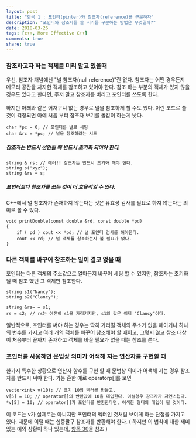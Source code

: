 ```yaml
---
layout: post
title: "항목 1 : 포인터(pinter)와 참조자(reference)를 구분하자"
description: "포인터와 참조자를 쓸 시기를 구분하는 방법은 무엇일까?"
date: 2018-03-26
tags: [c++, More Effective C++]
comments: true
share: true
---
```


### 참조하고자 하는 객체를 미리 알고 있을때
우선, 참조자 개념에선 "널 참조자(null reference)"란 없다. 참조자는 어떤 경우든지 메모리 공간을 차지한 객체를 참조하고 있어야 한다. 참조 하는 부분의 객체가 있지 않을 경우도 있다고 한다면, 주저 말고 참조자를 버리고 포인터를 쓰도록 한다.</br></br>
하지만 아래와 같은 어처구니 없는 경우로 널을 참조하게 할 수도 있다. 이런 코드르 쓸 것이 걱정되면 아예 처음 부터 참조자 보기를 돌같이 하는게 낫다.  
```
char *pc = 0; // 포인터를 널로 세팅 
char &rc = *pc; // 널을 참조하려는 시도
```
##### 참조자는 반드시 선언될 때 반드시 초기화 되어야 한다. 
```
string & rs; // 에러!! 참조자는 반드시 초기화 해야 한다.
string s("xyz"); 
string &rs = s;
```
##### 포인터보다 참조자를 쓰는 것이 더 효율적일 수 있다. 
C++에서 널 참조자가 존재하지 않는다는 것은 유효성 검사를 필요로 하지 않는다는 의미로 볼 수 있다. 
```
void printDouble(const double &rd, const double *pd)
{
    if ( pd ) cout << *pd; // 널 포인터 검사를 해야한다. 
    cout << rd; // 널 객체를 참조하는지 볼 필요가 없다. 
}
```

### 다른 객체를 바꾸어 참조하는 일이 결코 없을 때
포인터는 다른 객체의 주소값으로 얼마든지 바꾸어 세팅 할 수 있지만, 참조자는 초기화될 때 참조 했던 그 객체만 참조한다. 

```
string s1("Nancy");
string s2("Clancy"); 

string &rs= = s1; 
rs = s2; // rs는 여전히 s1을 가리키지만, s1의 값은 이제 "Clancy"이다. 
```

일반적으로, 포인터를 써야 하는 경우는 딱히 가리킬 객체의 주소가 없을 때이거나 하나의 변수를 가지고 여러 개의 객체를 바꾸어 참조해야 할 때이고, 그렇지 않고 참조 대상이 처음부터 끝까지 존재하고 객체를 바꿀 필요가 없을 때는 참조를 쓴다. 

### 포인터를 사용하면 문법상 의미가 어색해 지는 연산자를 구현할 때
한가지 특수한 상황으로 연산자 함수를 구현 할 때 문법상 의미가 어색해 지는 경우 참조자를 반드시 써야 한다. 가능 흔한 예로 operatorp[]를 보면

```
vector<int> v(10); // 크기 10의 벡터를 만들고,
v[5] = 10; // operator[]의 반환값에 10을 대입한다. 이럴경우 참조자가 자연스럽다. 
*v[5] = 10; // operator[]가 포인터를 반환한다면, 어색한 형태의 대입이 될 것이다. 
```
이 코드는 v가 실제로는 아니지만 포인터의 벡터인 것처럼 보이게 하는 단점을 가지고 있다. 때문에 이럴 때는 십중팔구 참조자를 반환해야 한다. ( 하지만 이 법칙에 대한 재미 있는 예외 상황이 하나 있는데, [항목 30](../..//2018-03-26/more-effective-30/ "항목 30")을 참조 )  